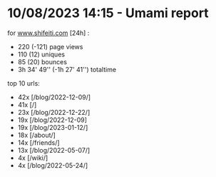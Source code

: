 # 10/08/2023 14:15 - Umami report
for www.shifeiti.com [24h] :

 - 220 (-121) page views
 - 110 (12) uniques
 - 85 (20) bounces
 - 3h 34' 49'' (-1h 27' 41'') totaltime


top 10 urls:
 - 42x [/blog/2022-12-09/]
 - 41x [/]
 - 23x [/blog/2022-12-22/]
 - 19x [/blog/2022-12-09]
 - 19x [/blog/2023-01-12/]
 - 18x [/about/]
 - 14x [/friends/]
 - 13x [/blog/2022-05-07/]
 - 4x [/wiki/]
 - 4x [/blog/2022-05-24/]


